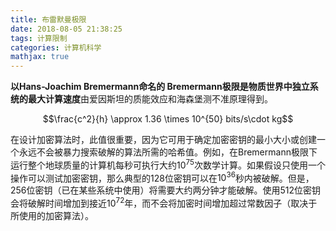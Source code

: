 ```yaml
---
title: 布雷默曼极限
date: 2018-08-05 21:38:25
tags: 计算限制
categories: 计算机科学
mathjax: true
---
```


**以Hans-Joachim Bremermann命名的 Bremermann极限是物质世界中独立系统的最大计算速度**由爱因斯坦的质能效应和海森堡测不准原理得到。

$$\frac{c^2}{h} \approx 1.36 \times 10^{50} bits/s\cdot kg$$

在设计加密算法时，此值很重要，因为它可用于确定加密密钥的最小大小或创建一个永远不会被暴力搜索破解的算法所需的哈希值。例如，在Bremermann极限下运行整个地球质量的计算机每秒可执行大约$10^{75}$次数学计算。如果假设只使用一个操作可以测试加密密钥，那么典型的128位密钥可以在$10^{36}$秒内被破解。但是，256位密钥（已在某些系统中使用）将需要大约两分钟才能破解。使用512位密钥会将破解时间增加到接近$10^{72}$年，而不会将加密时间增加超过常数因子（取决于所使用的加密算法）。


